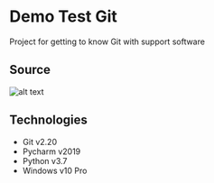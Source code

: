 # Demo Test Git
Project for getting to know Git with support software


## Source
![alt text](https://www.google.com/search?q=manchester+united&source=lnms&tbm=isch&sa=X&ved=2ahUKEwiAp7HX2MnuAhV5QEEAHQZMB6UQ_AUoAnoECCUQBA&biw=1920&bih=937#imgrc=_gPb1M1UctabVM)

## Technologies
- Git v2.20
- Pycharm v2019
- Python v3.7
- Windows v10 Pro